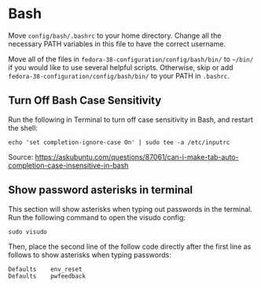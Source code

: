 # Bash

Move `config/bash/.bashrc` to your home directory. Change all the necessary PATH variables in this file to have the correct username.

Move all of the files in `fedora-38-configuration/config/bash/bin/` to `~/bin/` if you would like to use several helpful scripts. Otherwise, skip or add `fedora-38-configuration/config/bash/bin/` to your PATH in `.bashrc`.

## Turn Off Bash Case Sensitivity

Run the following in Terminal to turn off case sensitivity in Bash, and restart the shell:

```
echo 'set completion-ignore-case On' | sudo tee -a /etc/inputrc
```

Source: https://askubuntu.com/questions/87061/can-i-make-tab-auto-completion-case-insensitive-in-bash

## Show password asterisks in terminal

This section will show asterisks when typing out passwords in the terminal. Run the following command to open the visudo config:

```
sudo visudo
```

Then, place the second line of the follow code directly after the first line as follows to show asterisks when typing passwords:

```
Defaults    env_reset
Defaults    pwfeedback
```
